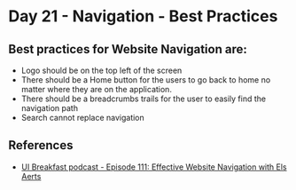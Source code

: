 # Day 21  - Navigation - Best Practices

## Best practices for Website Navigation are:

- Logo should be on the top left of the screen
- There should be a Home button for the users to go back to home no matter where they are on the application.
- There should be a breadcrumbs trails for the user to easily find the navigation path
- Search cannot replace navigation

## References

- [UI Breakfast podcast - Episode 111: Effective Website Navigation with Els Aerts](https://uibreakfast.com/111-effective-website-navigation-with-els-aerts/)